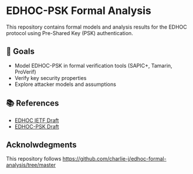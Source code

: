# EDHOC-PSK Formal Analysis

This repository contains formal models and analysis results for the EDHOC protocol using Pre-Shared Key (PSK) authentication.

## 📌 Goals

- Model EDHOC-PSK in formal verification tools (SAPIC+, Tamarin, ProVerif)
- Verify key security properties
- Explore attacker models and assumptions

## 📚 References

- [EDHOC IETF Draft](https://datatracker.ietf.org/doc/html/draft-ietf-lake-edhoc)
- [EDHOC-PSK Draft](https://datatracker.ietf.org/doc/draft-ietf-lake-edhoc-psk/)

## Acknolwdegments

This repository follows https://github.com/charlie-j/edhoc-formal-analysis/tree/master
